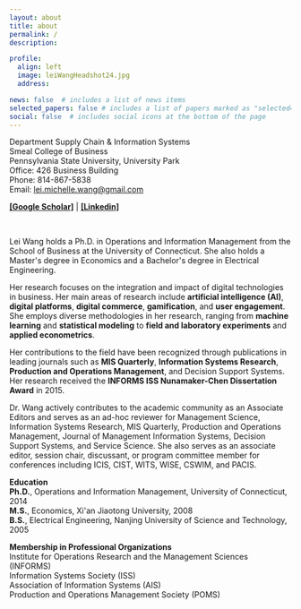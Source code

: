 ```yaml
---
layout: about
title: about
permalink: /
description: 

profile:
  align: left
  image: leiWangHeadshot24.jpg
  address: 

news: false  # includes a list of news items
selected_papers: false # includes a list of papers marked as "selected={true}"
social: false  # includes social icons at the bottom of the page
---
```


Department Supply Chain & Information Systems<br>
Smeal College of Business<br>
Pennsylvania State University, University Park<br>
Office: 426 Business Building<br>
Phone: 814-867-5838<br>
Email: lei.michelle.wang@gmail.com<br>

[**[Google Scholar]**](https://scholar.google.com/citations?hl=en&user=wJNAAmIAAAAJ&view_op=list_works&sortby=pubdate) |        [**[Linkedin]**](https://www.linkedin.com/in/lei-wang-88810a3a/) <br>

<!-- |        [**[CV]**](/assets/files/LeiWang_CV.pdf) <br> -->

<br>

Lei Wang holds a Ph.D. in Operations and Information Management from the School of Business at the University of Connecticut. She also holds a Master's degree in Economics and a Bachelor's degree in Electrical Engineering.

Her research focuses on the integration and impact of digital technologies in business. Her main areas of research include **artificial intelligence (AI)**, **digital platforms**, **digital commerce**, **gamification**, and **user engagement**. She employs diverse methodologies in her research, ranging from **machine learning** and **statistical modeling** to **field and laboratory experiments** and **applied econometrics**.

Her contributions to the field have been recognized through publications in leading journals such as **MIS Quarterly**, **Information Systems Research**, **Production and Operations Management**, and Decision Support Systems. Her research received the **INFORMS ISS Nunamaker-Chen Dissertation Award** in 2015.

Dr. Wang actively contributes to the academic community as an Associate Editors and serves as an ad-hoc reviewer for Management Science, Information Systems Research, MIS Quarterly, Production and Operations Management, Journal of Management Information Systems, Decision Support Systems, and Service Science. She also serves as an associate editor, session chair, discussant, or program committee member for conferences including ICIS, CIST, WITS, WISE, CSWIM, and PACIS. <br>


**Education** <br>
**Ph.D.**, Operations and Information Management, University of Connecticut, 2014 <br>
**M.S.**, Economics, Xi'an Jiaotong University, 2008<br>
**B.S.**, Electrical Engineering, Nanjing University of Science and Technology, 2005<br>

**Membership in Professional Organizations**  <br>
Institute for Operations Research and the Management Sciences (INFORMS)<br>
Information Systems Society (ISS)<br>
Association of Information Systems (AIS)<br>
Production and Operations Management Society (POMS)
